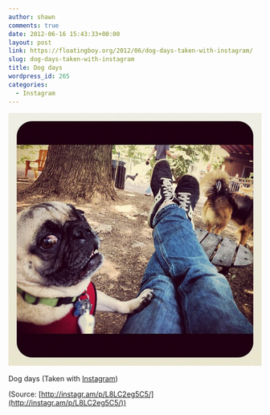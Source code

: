 ```yaml
---
author: shawn
comments: true
date: 2012-06-16 15:43:33+00:00
layout: post
link: https://floatingboy.org/2012/06/dog-days-taken-with-instagram/
slug: dog-days-taken-with-instagram
title: Dog days
wordpress_id: 265
categories:
  - Instagram
---
```


[![](/assets/media/2012/06/tumblr_m5pvomcUmT1qzw17so1_1280.jpg)](http://instagr.am/p/L8LC2eg5C5/)

Dog days (Taken with [Instagram](http://instagr.am))

(Source: [http://instagr.am/p/L8LC2eg5C5/](http://instagr.am/p/L8LC2eg5C5/))
